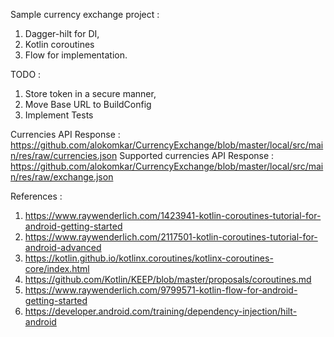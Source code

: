 Sample currency exchange project :
1. Dagger-hilt for DI, 
2. Kotlin coroutines
3. Flow for implementation.

TODO : 
1. Store token in a secure manner, 
2. Move Base URL to BuildConfig
3. Implement Tests

Currencies API Response : https://github.com/alokomkar/CurrencyExchange/blob/master/local/src/main/res/raw/currencies.json
Supported currencies API Response : https://github.com/alokomkar/CurrencyExchange/blob/master/local/src/main/res/raw/exchange.json

References :
1. https://www.raywenderlich.com/1423941-kotlin-coroutines-tutorial-for-android-getting-started
2. https://www.raywenderlich.com/2117501-kotlin-coroutines-tutorial-for-android-advanced
3. https://kotlin.github.io/kotlinx.coroutines/kotlinx-coroutines-core/index.html
4. https://github.com/Kotlin/KEEP/blob/master/proposals/coroutines.md
5. https://www.raywenderlich.com/9799571-kotlin-flow-for-android-getting-started
6. https://developer.android.com/training/dependency-injection/hilt-android

